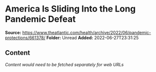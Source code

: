 # America Is Sliding Into the Long Pandemic Defeat

**Source:** https://www.theatlantic.com/health/archive/2022/06/pandemic-protections/661378/
**Folder:** Unread
**Added:** 2022-06-27T23:31:25




## Content
*Content would need to be fetched separately for web URLs*
